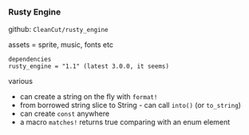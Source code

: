 ### Rusty Engine

github: `CleanCut/rusty_engine`

assets = sprite, music, fonts etc

```
dependencies
rusty_engine = "1.1" (latest 3.0.0, it seems)
```

various

 - can create a string on the fly with `format!`
 - from borrowed string slice to String - can call `into()` (or `to_string`)
 - can create `const` anywhere
 - a macro `matches!` returns true comparing with an enum element

